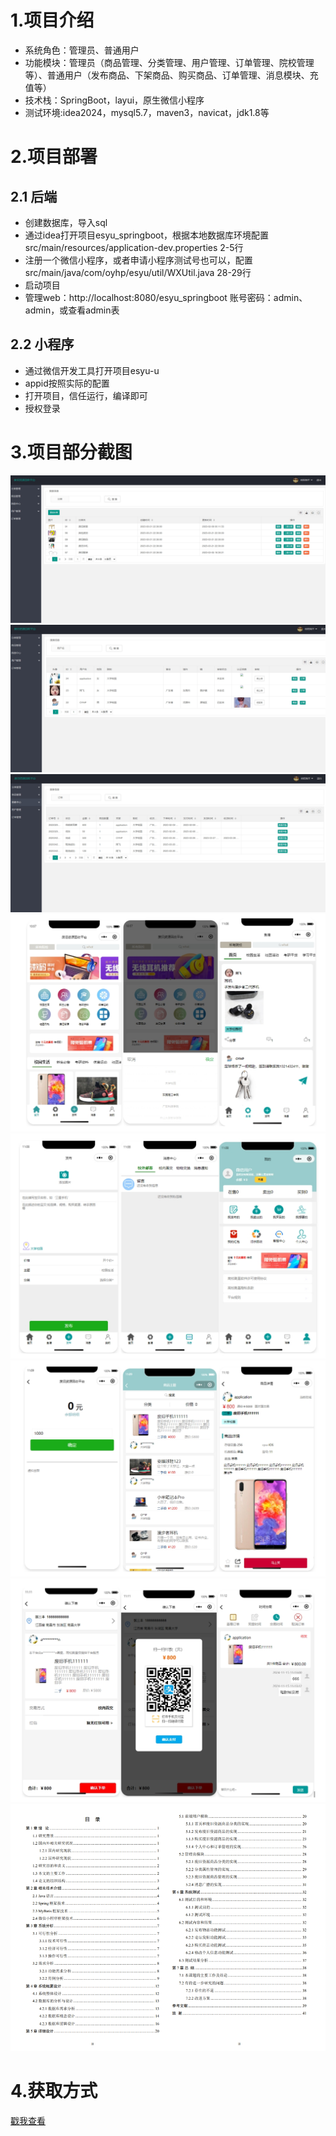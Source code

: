 # 1.项目介绍
- 系统角色：管理员、普通用户
- 功能模块：管理员（商品管理、分类管理、用户管理、订单管理、院校管理等）、普通用户（发布商品、下架商品、购买商品、订单管理、消息模块、充值等）
- 技术栈：SpringBoot，layui，原生微信小程序
- 测试环境:idea2024，mysql5.7，maven3，navicat，jdk1.8等
# 2.项目部署
## 2.1 后端
- 创建数据库，导入sql
- 通过idea打开项目esyu_springboot，根据本地数据库环境配置src/main/resources/application-dev.properties  2-5行
- 注册一个微信小程序，或者申请小程序测试号也可以，配置src/main/java/com/oyhp/esyu/util/WXUtil.java  28-29行
- 启动项目
- 管理web：http://localhost:8080/esyu_springboot 账号密码：admin、admin，或查看admin表
## 2.2 小程序
- 通过微信开发工具打开项目esyu-u
- appid按照实际的配置
- 打开项目，信任运行，编译即可
- 授权登录
# 3.项目部分截图
![输入图片说明](1.png)
![输入图片说明](2.png)
![输入图片说明](3.png)
![输入图片说明](4.png)
![输入图片说明](5.png)
![输入图片说明](6.png)
![输入图片说明](7.png)
![输入图片说明](8.png)


# 4.获取方式
[戳我查看](https://gitee.com/aven999/mall)